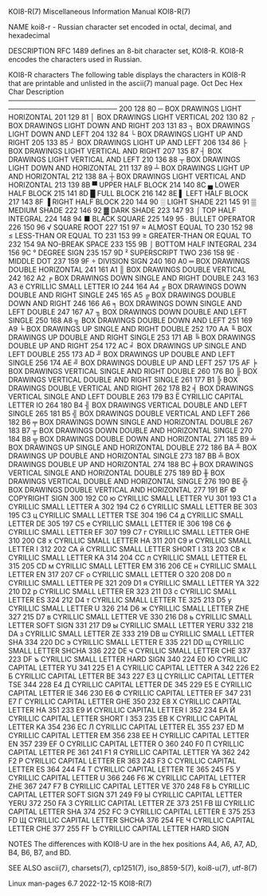 KOI8-R(7)						       Miscellaneous Information Manual							     KOI8-R(7)

NAME
       koi8-r - Russian character set encoded in octal, decimal, and hexadecimal

DESCRIPTION
       RFC 1489 defines an 8-bit character set, KOI8-R.	 KOI8-R encodes the characters used in Russian.

   KOI8-R characters
       The following table displays the characters in KOI8-R that are printable and unlisted in the ascii(7) manual page.
       Oct   Dec   Hex	 Char	Description
       ────────────────────────────────────────────────────────────────────────
       200   128   80	  ─	BOX DRAWINGS LIGHT HORIZONTAL
       201   129   81	  │	BOX DRAWINGS LIGHT VERTICAL
       202   130   82	  ┌	BOX DRAWINGS LIGHT DOWN AND RIGHT
       203   131   83	  ┐	BOX DRAWINGS LIGHT DOWN AND LEFT
       204   132   84	  └	BOX DRAWINGS LIGHT UP AND RIGHT
       205   133   85	  ┘	BOX DRAWINGS LIGHT UP AND LEFT
       206   134   86	  ├	BOX DRAWINGS LIGHT VERTICAL AND RIGHT
       207   135   87	  ┤	BOX DRAWINGS LIGHT VERTICAL AND LEFT
       210   136   88	  ┬	BOX DRAWINGS LIGHT DOWN AND HORIZONTAL
       211   137   89	  ┴	BOX DRAWINGS LIGHT UP AND HORIZONTAL
       212   138   8A	  ┼	BOX DRAWINGS LIGHT VERTICAL AND HORIZONTAL
       213   139   8B	  ▀	UPPER HALF BLOCK
       214   140   8C	  ▄	LOWER HALF BLOCK
       215   141   8D	  █	FULL BLOCK
       216   142   8E	  ▌	LEFT HALF BLOCK
       217   143   8F	  ▐	RIGHT HALF BLOCK
       220   144   90	  ░	LIGHT SHADE
       221   145   91	  ▒	MEDIUM SHADE
       222   146   92	  ▓	DARK SHADE
       223   147   93	  ⌠	TOP HALF INTEGRAL
       224   148   94	  ■	BLACK SQUARE
       225   149   95	  ∙	BULLET OPERATOR
       226   150   96	  √	SQUARE ROOT
       227   151   97	  ≈	ALMOST EQUAL TO
       230   152   98	  ≤	LESS-THAN OR EQUAL TO
       231   153   99	  ≥	GREATER-THAN OR EQUAL TO
       232   154   9A		NO-BREAK SPACE
       233   155   9B	  ⌡	BOTTOM HALF INTEGRAL
       234   156   9C	  °	DEGREE SIGN
       235   157   9D	  ²	SUPERSCRIPT TWO
       236   158   9E	  ·	MIDDLE DOT
       237   159   9F	  ÷	DIVISION SIGN
       240   160   A0	  ═	BOX DRAWINGS DOUBLE HORIZONTAL
       241   161   A1	  ║	BOX DRAWINGS DOUBLE VERTICAL
       242   162   A2	  ╒	BOX DRAWINGS DOWN SINGLE AND RIGHT DOUBLE
       243   163   A3	  ё	CYRILLIC SMALL LETTER IO
       244   164   A4	  ╓	BOX DRAWINGS DOWN DOUBLE AND RIGHT SINGLE
       245   165   A5	  ╔	BOX DRAWINGS DOUBLE DOWN AND RIGHT
       246   166   A6	  ╕	BOX DRAWINGS DOWN SINGLE AND LEFT DOUBLE
       247   167   A7	  ╖	BOX DRAWINGS DOWN DOUBLE AND LEFT SINGLE
       250   168   A8	  ╗	BOX DRAWINGS DOUBLE DOWN AND LEFT
       251   169   A9	  ╘	BOX DRAWINGS UP SINGLE AND RIGHT DOUBLE
       252   170   AA	  ╙	BOX DRAWINGS UP DOUBLE AND RIGHT SINGLE
       253   171   AB	  ╚	BOX DRAWINGS DOUBLE UP AND RIGHT
       254   172   AC	  ╛	BOX DRAWINGS UP SINGLE AND LEFT DOUBLE
       255   173   AD	  ╜	BOX DRAWINGS UP DOUBLE AND LEFT SINGLE
       256   174   AE	  ╝	BOX DRAWINGS DOUBLE UP AND LEFT
       257   175   AF	  ╞	BOX DRAWINGS VERTICAL SINGLE AND RIGHT DOUBLE
       260   176   B0	  ╟	BOX DRAWINGS VERTICAL DOUBLE AND RIGHT SINGLE
       261   177   B1	  ╠	BOX DRAWINGS DOUBLE VERTICAL AND RIGHT
       262   178   B2	  ╡	BOX DRAWINGS VERTICAL SINGLE AND LEFT DOUBLE
       263   179   B3	  Ё	CYRILLIC CAPITAL LETTER IO
       264   180   B4	  ╢	BOX DRAWINGS VERTICAL DOUBLE AND LEFT SINGLE
       265   181   B5	  ╣	BOX DRAWINGS DOUBLE VERTICAL AND LEFT
       266   182   B6	  ╤	BOX DRAWINGS DOWN SINGLE AND HORIZONTAL DOUBLE
       267   183   B7	  ╥	BOX DRAWINGS DOWN DOUBLE AND HORIZONTAL SINGLE
       270   184   B8	  ╦	BOX DRAWINGS DOUBLE DOWN AND HORIZONTAL
       271   185   B9	  ╧	BOX DRAWINGS UP SINGLE AND HORIZONTAL DOUBLE
       272   186   BA	  ╨	BOX DRAWINGS UP DOUBLE AND HORIZONTAL SINGLE
       273   187   BB	  ╩	BOX DRAWINGS DOUBLE UP AND HORIZONTAL
       274   188   BC	  ╪	BOX DRAWINGS VERTICAL SINGLE
				AND HORIZONTAL DOUBLE
       275   189   BD	  ╫	BOX DRAWINGS VERTICAL DOUBLE
				AND HORIZONTAL SINGLE
       276   190   BE	  ╬	BOX DRAWINGS DOUBLE VERTICAL AND HORIZONTAL
       277   191   BF	  ©	COPYRIGHT SIGN
       300   192   C0	  ю	CYRILLIC SMALL LETTER YU
       301   193   C1	  а	CYRILLIC SMALL LETTER A
       302   194   C2	  б	CYRILLIC SMALL LETTER BE
       303   195   C3	  ц	CYRILLIC SMALL LETTER TSE
       304   196   C4	  д	CYRILLIC SMALL LETTER DE
       305   197   C5	  е	CYRILLIC SMALL LETTER IE
       306   198   C6	  ф	CYRILLIC SMALL LETTER EF
       307   199   C7	  г	CYRILLIC SMALL LETTER GHE
       310   200   C8	  х	CYRILLIC SMALL LETTER HA
       311   201   C9	  и	CYRILLIC SMALL LETTER I
       312   202   CA	  й	CYRILLIC SMALL LETTER SHORT I
       313   203   CB	  к	CYRILLIC SMALL LETTER KA
       314   204   CC	  л	CYRILLIC SMALL LETTER EL
       315   205   CD	  м	CYRILLIC SMALL LETTER EM
       316   206   CE	  н	CYRILLIC SMALL LETTER EN
       317   207   CF	  о	CYRILLIC SMALL LETTER O
       320   208   D0	  п	CYRILLIC SMALL LETTER PE
       321   209   D1	  я	CYRILLIC SMALL LETTER YA
       322   210   D2	  р	CYRILLIC SMALL LETTER ER
       323   211   D3	  с	CYRILLIC SMALL LETTER ES
       324   212   D4	  т	CYRILLIC SMALL LETTER TE
       325   213   D5	  у	CYRILLIC SMALL LETTER U
       326   214   D6	  ж	CYRILLIC SMALL LETTER ZHE
       327   215   D7	  в	CYRILLIC SMALL LETTER VE
       330   216   D8	  ь	CYRILLIC SMALL LETTER SOFT SIGN
       331   217   D9	  ы	CYRILLIC SMALL LETTER YERU
       332   218   DA	  з	CYRILLIC SMALL LETTER ZE
       333   219   DB	  ш	CYRILLIC SMALL LETTER SHA
       334   220   DC	  э	CYRILLIC SMALL LETTER E
       335   221   DD	  щ	CYRILLIC SMALL LETTER SHCHA
       336   222   DE	  ч	CYRILLIC SMALL LETTER CHE
       337   223   DF	  ъ	CYRILLIC SMALL LETTER HARD SIGN
       340   224   E0	  Ю	CYRILLIC CAPITAL LETTER YU
       341   225   E1	  А	CYRILLIC CAPITAL LETTER A
       342   226   E2	  Б	CYRILLIC CAPITAL LETTER BE
       343   227   E3	  Ц	CYRILLIC CAPITAL LETTER TSE
       344   228   E4	  Д	CYRILLIC CAPITAL LETTER DE
       345   229   E5	  Е	CYRILLIC CAPITAL LETTER IE
       346   230   E6	  Ф	CYRILLIC CAPITAL LETTER EF
       347   231   E7	  Г	CYRILLIC CAPITAL LETTER GHE
       350   232   E8	  Х	CYRILLIC CAPITAL LETTER HA
       351   233   E9	  И	CYRILLIC CAPITAL LETTER I
       352   234   EA	  Й	CYRILLIC CAPITAL LETTER SHORT I
       353   235   EB	  К	CYRILLIC CAPITAL LETTER KA
       354   236   EC	  Л	CYRILLIC CAPITAL LETTER EL
       355   237   ED	  М	CYRILLIC CAPITAL LETTER EM
       356   238   EE	  Н	CYRILLIC CAPITAL LETTER EN
       357   239   EF	  О	CYRILLIC CAPITAL LETTER O
       360   240   F0	  П	CYRILLIC CAPITAL LETTER PE
       361   241   F1	  Я	CYRILLIC CAPITAL LETTER YA
       362   242   F2	  Р	CYRILLIC CAPITAL LETTER ER
       363   243   F3	  С	CYRILLIC CAPITAL LETTER ES
       364   244   F4	  Т	CYRILLIC CAPITAL LETTER TE
       365   245   F5	  У	CYRILLIC CAPITAL LETTER U
       366   246   F6	  Ж	CYRILLIC CAPITAL LETTER ZHE
       367   247   F7	  В	CYRILLIC CAPITAL LETTER VE
       370   248   F8	  Ь	CYRILLIC CAPITAL LETTER SOFT SIGN
       371   249   F9	  Ы	CYRILLIC CAPITAL LETTER YERU
       372   250   FA	  З	CYRILLIC CAPITAL LETTER ZE
       373   251   FB	  Ш	CYRILLIC CAPITAL LETTER SHA
       374   252   FC	  Э	CYRILLIC CAPITAL LETTER E
       375   253   FD	  Щ	CYRILLIC CAPITAL LETTER SHCHA
       376   254   FE	  Ч	CYRILLIC CAPITAL LETTER CHE
       377   255   FF	  Ъ	CYRILLIC CAPITAL LETTER HARD SIGN

NOTES
       The differences with KOI8-U are in the hex positions A4, A6, A7, AD, B4, B6, B7, and BD.

SEE ALSO
       ascii(7), charsets(7), cp1251(7), iso_8859-5(7), koi8-u(7), utf-8(7)

Linux man-pages 6.7							  2022-12-15								     KOI8-R(7)
